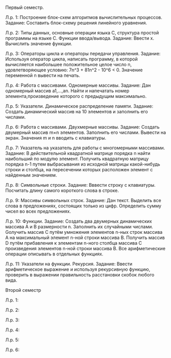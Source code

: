 Первый семестр.


Л.р. 1: Построение блок-схем алгоритмов вычислительных процессов.
Задание: Составить блок-схему решения линейного уравнения.

Л.р. 2: Типы данных, основные операции языка С, структура простой программы на языке С. Функции ввода/вывода.
Задание: Ввести х. Вычислить значение функции.

Л.р. 3: Операторы цикла и операторы передачи управления.
Задание: Используя оператор цикла, написать программу, в которой вычисляется наибольшее положительное целое число n, удовлетворяющее условию: 7n^3 + 81n^2 - 10^6 < 0. Значение переменной n вывести на печать.

Л.р. 4: Работа с массивами. Одномерные массивы.
Задание: Дан одномерный массив a1,…,an. Найти и напечатать номер элемента,произведение которого с предыдущим максимально.

Л.р. 5: Указатели. Динамическое распределение памяти.
Задание: Создать динамический массив на 10 элементов и заполнить его числами.

Л.р. 6: Работа с массивами. Двухмерные массивы.
Задание: Создать двумерный массив m×n элементов. Заполнить его числами. Вывести на экран. Значения m и n вводить с клавиатуры.

Л.р. 7: Указатель на указатель для работы с многомерными массивами.
Задание: В действительной квадратной матрице порядка n найти наибольший по модулю элемент. Получить квадратную матрицу порядка n-1 путем выбрасывания из исходной матрицы какой-нибудь строки и столбца, на пересечении которых расположен элемент с найденным значением.

Л.р. 8: Символьные строки.
Задание: Вввести строку с клавиатуры. Посчитать длину самого короткого слова в строке.

Л.р. 9: Массивы символьных строк.
Задание: Дан текст. Выделить все слова в предложениях, состоящих только из цифр. Определить сумму чисел во всех предложениях.

Л.р. 10: Функции.
Задание: Создать два двумерных динамических массива A и B размерности n. Заполнить их случайными числами. Gолучить массив С путём умножения элементов n-ных строк массива А на максимальный элемент n-ной строки массива B. Получить массив D путём прибавления к элементам n-ного столбца массива С произведения элементов n-ной строки массива B. Все арифметические операции описывать в отдельных функциях. 

Л.р. 11: Указатели на функции. Рекурсия. 
Задание: Ввести арифметическое выражение и используя рекурсивную функцию, проверить в выражении правильность расстановки скобок любого вида. 


Второй семестр

Л.р. 1:

Л.р. 2:

Л.р. 3:

Л.р. 4:

Л.р. 5:

Л.р. 6:

